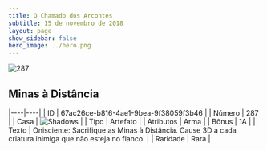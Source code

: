 ```yaml
---
title: O Chamado dos Arcontes
subtitle: 15 de novembro de 2018
layout: page
show_sidebar: false
hero_image: ../hero.png
---
```


![287](https://cdn.keyforgegame.com/media/card_front/pt/341_287_H6CGFG593XMM_pt.png)

## Minas à Distância

|----|----|
| ID | 67ac26ce-b816-4ae1-9bea-9f38059f3b46 |
| Número | 287 |
| Casa | ![Shadows](https://archonarcana.com/images/thumb/e/ee/Shadows.png/22px-Shadows.png "Sombras") |
| Tipo | Artefato |
| Atributos | Arma |
| Bônus | 1A |
| Texto | Onisciente: Sacrifique as Minas à Distância. Cause 3D a cada criatura inimiga que não esteja no flanco. |
| Raridade | Rara |
